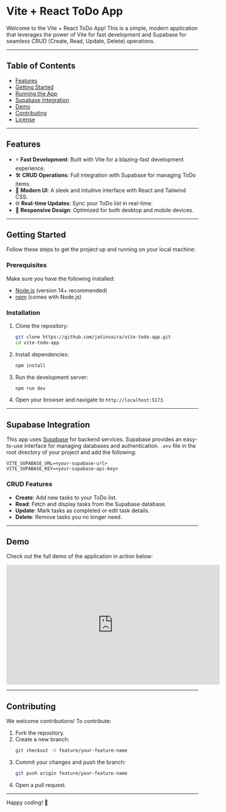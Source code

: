 # Vite + React ToDo App

Welcome to the Vite + React ToDo App! This is a simple, modern application that leverages the power of Vite for fast development and Supabase for seamless CRUD (Create, Read, Update, Delete) operations.  

---

## Table of Contents

- [Features](#features)
- [Getting Started](#getting-started)
- [Running the App](#running-the-app)
- [Supabase Integration](#supabase-integration)
- [Demo](#demo)
- [Contributing](#contributing)
- [License](#license)

---

## Features

- ⚡ **Fast Development**: Built with Vite for a blazing-fast development experience.
- 🛠️ **CRUD Operations**: Full integration with Supabase for managing ToDo items.
- 🎨 **Modern UI**: A sleek and intuitive interface with React and Tailwind CSS.
- 🌐 **Real-time Updates**: Sync your ToDo list in real-time.
- 📱 **Responsive Design**: Optimized for both desktop and mobile devices.

---

## Getting Started

Follow these steps to get the project up and running on your local machine:

### Prerequisites

Make sure you have the following installed:

- [Node.js](https://nodejs.org/) (version 14+ recommended)
- [npm](https://www.npmjs.com/) (comes with Node.js)

### Installation

1. Clone the repository:
   ```bash
   git clone https://github.com/jatinvaira/vite-todo-app.git
   cd vite-todo-app
   ```

2. Install dependencies:
   ```bash
   npm install
   ```

3. Run the development server:
   ```bash
   npm run dev
   ```

4. Open your browser and navigate to `http://localhost:5173`.

---

## Supabase Integration

This app uses [Supabase](https://supabase.com/) for backend services. Supabase provides an easy-to-use interface for managing databases and authentication.
`.env` file in the root directory of your project and add the following:
   ```env
   VITE_SUPABASE_URL=<your-supabase-url>
   VITE_SUPABASE_KEY=<your-supabase-api-key>
   ```


### CRUD Features

- **Create**: Add new tasks to your ToDo list.
- **Read**: Fetch and display tasks from the Supabase database.
- **Update**: Mark tasks as completed or edit task details.
- **Delete**: Remove tasks you no longer need.

---

## Demo

Check out the full demo of the application in action below:

<iframe width="560" height="315" src="https://www.youtube.com/embed/diVXzr4Zsg8?si=CFMoOZ6ZjQHxRsaC" frameborder="0" allowfullscreen></iframe>

---

## Contributing

We welcome contributions! To contribute:

1. Fork the repository.
2. Create a new branch:
   ```bash
   git checkout -b feature/your-feature-name
   ```
3. Commit your changes and push the branch:
   ```bash
   git push origin feature/your-feature-name
   ```
4. Open a pull request.



---

Happy coding! 🚀

